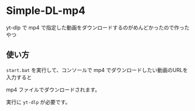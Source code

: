 # Simple-DL-mp4

yt-dlp で mp4 で指定した動画をダウンロードするのがめんどかったので作ったやつ

## 使い方

`start.bat` を実行して、コンソールで mp4 でダウンロードしたい動画のURLを入力すると

mp4 ファイルでダウンロードされます。

実行に `yt-dlp` が必要です。
